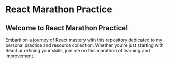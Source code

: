 # React Marathon Practice

## Welcome to React Marathon Practice!

Embark on a journey of React mastery with this repository dedicated to my personal practice and resource collection. Whether you're just starting with React or refining your skills, join me on this marathon of learning and improvement.
